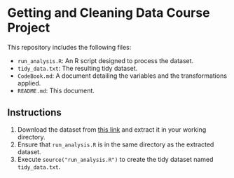 # Getting and Cleaning Data Course Project

This repository includes the following files:

-   `run_analysis.R`: An R script designed to process the dataset.
-   `tidy_data.txt`: The resulting tidy dataset.
-   `CodeBook.md`: A document detailing the variables and the transformations applied.
-   `README.md`: This document.

## Instructions

1.  Download the dataset from [this link](https://d396qusza40orc.cloudfront.net/getdata%2Fprojectfiles%2FUCI%20HAR%20Dataset.zip) and extract it in your working directory.
2.  Ensure that `run_analysis.R` is in the same directory as the extracted dataset.
3.  Execute `source("run_analysis.R")` to create the tidy dataset named `tidy_data.txt`.
